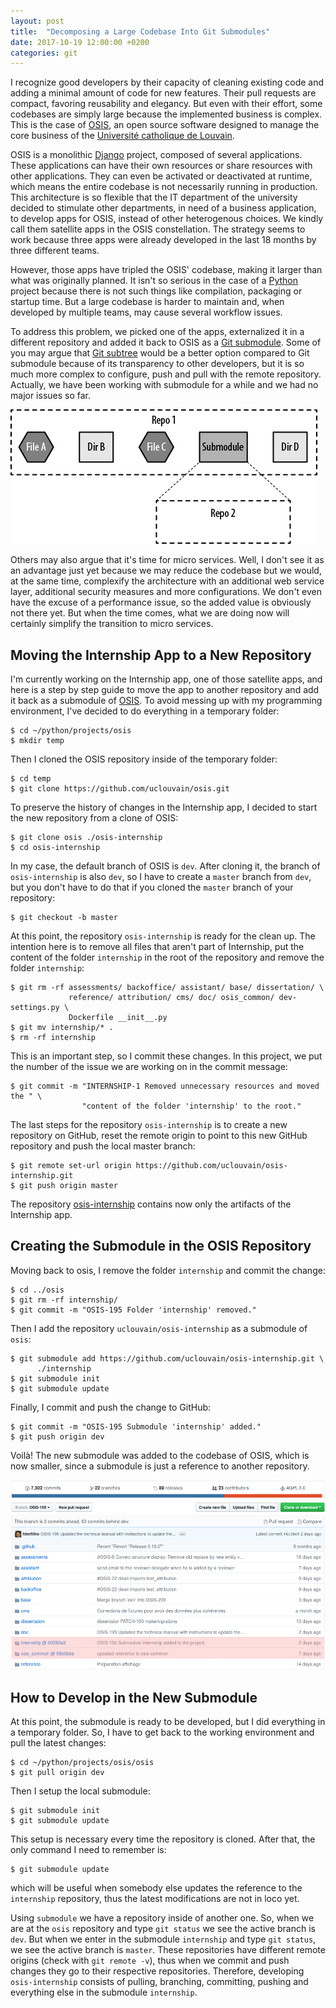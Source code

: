 ```yaml
---
layout: post
title:  "Decomposing a Large Codebase Into Git Submodules"
date: 2017-10-19 12:00:00 +0200
categories: git
---
```


I recognize good developers by their capacity of cleaning existing code and
adding a minimal amount of code for new features. Their pull requests are
compact, favoring reusability and elegancy. But even with their effort, some
codebases are simply large because the implemented business is complex. This
is the case of [OSIS], an open source software designed to manage the core
business of the [Université catholique de Louvain][UCL].

OSIS is a monolithic [Django] project, composed of several applications.
These applications can have their own resources or share resources with other
applications. They can even be activated or deactivated at runtime, which means
the entire codebase is not necessarily running in production. This architecture
is so flexible that the IT department of the university decided to stimulate
other departments, in need of a business application, to develop apps for OSIS,
instead of other heterogenous choices. We kindly call them satellite apps in the
OSIS constellation. The strategy seems to work because three apps were already
developed in the last 18 months by three different teams.

<!-- more -->

However, those apps have tripled the OSIS' codebase, making it larger than what
was originally planned. It isn't so serious in the case of a [Python] project
because there is not such things like compilation, packaging or startup time.
But a large codebase is harder to maintain and, when developed by multiple
teams, may cause several workflow issues.

To address this problem, we picked one of the apps, externalized it in a
different repository and added it back to OSIS as a
[Git submodule][git-submodule]. Some of you may argue that
[Git subtree][git-subtree] would be a better option compared to Git submodule
because of its transparency to other developers, but it is so much more complex
to configure, push and pull with the remote repository. Actually, we have been
working with submodule for a while and we had no major issues so far.

![GIT submodule](/images/posts/github-repo-submodule.png)

Others may also argue that it's time for micro services. Well, I don't see it as
an advantage just yet because we may reduce the codebase but we would, at the
same time, complexify the architecture with an additional web service layer,
additional security measures and more configurations. We don't even have the
excuse of a performance issue, so the added value is obviously not there yet.
But when the time comes, what we are doing now will certainly simplify the
transition to micro services.

## Moving the Internship App to a New Repository

I'm currently working on the Internship app, one of those satellite apps, and
here is a step by step guide to move the app to another repository and add it
back as a submodule of [OSIS]. To avoid messing up with my programming
environment, I've decided to do everything in a temporary folder:

    $ cd ~/python/projects/osis
    $ mkdir temp

Then I cloned the OSIS repository inside of the temporary folder:

    $ cd temp
    $ git clone https://github.com/uclouvain/osis.git

To preserve the history of changes in the Internship app, I decided to start the
new repository from a clone of OSIS:

    $ git clone osis ./osis-internship
    $ cd osis-internship

In my case, the default branch of OSIS is `dev`. After cloning it, the branch of
`osis-internship` is also `dev`, so I have to create a `master` branch from
`dev`, but you don't have to do that if you cloned the `master` branch of your
repository:

    $ git checkout -b master

At this point, the repository `osis-internship` is ready for the clean up. The
intention here is to remove all files that aren't part of Internship, put the
content of the folder `internship` in the root of the repository and remove the
folder `internship`:

    $ git rm -rf assessments/ backoffice/ assistant/ base/ dissertation/ \
                 reference/ attribution/ cms/ doc/ osis_common/ dev-settings.py \
                 Dockerfile __init__.py
    $ git mv internship/* .
    $ rm -rf internship

This is an important step, so I commit these changes. In this project, we put
the number of the issue we are working on in the commit message:

    $ git commit -m "INTERNSHIP-1 Removed unnecessary resources and moved the " \
                    "content of the folder 'internship' to the root."

The last steps for the repository `osis-internship` is to create a new
repository on GitHub, reset the remote origin to point to this new GitHub
repository and push the local master branch:

    $ git remote set-url origin https://github.com/uclouvain/osis-internship.git
    $ git push origin master

The repository [osis-internship] contains now only the artifacts of the
Internship app.

## Creating the Submodule in the OSIS Repository

Moving back to osis, I remove the folder `internship` and commit the change:

    $ cd ../osis
    $ git rm -rf internship/
    $ git commit -m "OSIS-195 Folder 'internship' removed."

Then I add the repository `uclouvain/osis-internship` as a submodule of `osis`:

    $ git submodule add https://github.com/uclouvain/osis-internship.git \
          ./internship
    $ git submodule init
    $ git submodule update

Finally, I commit and push the change to GitHub:

    $ git commit -m "OSIS-195 Submodule 'internship' added."
    $ git push origin dev

Voilà! The new submodule was added to the codebase of OSIS, which is now
smaller, since a submodule is just a reference to another repository.

![OSIS' submodules](/images/posts/github-repo-with-submodules.png)

## How to Develop in the New Submodule

At this point, the submodule is ready to be developed, but I did everything in a
temporary folder. So, I have to get back to the working environment and pull the
latest changes:

    $ cd ~/python/projects/osis/osis
    $ git pull origin dev

Then I setup the local submodule:

    $ git submodule init
    $ git submodule update

This setup is necessary every time the repository is cloned. After that, the only
command I need to remember is:

    $ git submodule update

which will be useful when somebody else updates the reference to the `internship`
repository, thus the latest modifications are not in loco yet.

Using `submodule` we have a repository inside of another one. So, when we are at
the `osis` repository and type `git status` we see the active branch is `dev`.
But when we enter in the submodule `internship` and type `git status`, we see
the active branch is `master`. These repositories have different remote origins
(check with `git remote -v`), thus when we commit and push changes they go to
their respective repositories. Therefore, developing `osis-internship` consists
of pulling, branching, committing, pushing and everything else in the submodule
`internship`.

[Django]: https://www.djangoproject.com
[git-submodule]: https://git-scm.com/docs/git-submodule
[git-subtree]: https://git-scm.com/book/en/v1/Git-Tools-Subtree-Merging
[OSIS]: https://github.com/uclouvain/osis
[osis-internship]: https://github.com/uclouvain/osis-internship
[Python]: https://www.python.org
[UCL]: https://www.uclouvain.be
